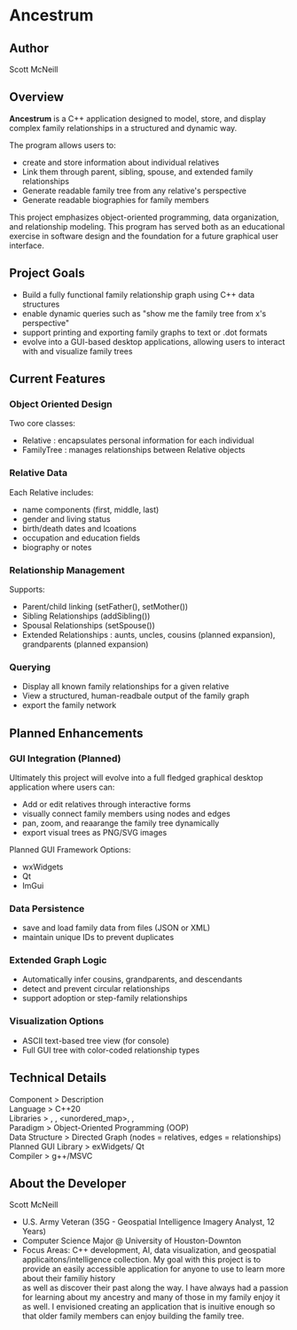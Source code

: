 # Ancestrum

## Author
Scott McNeill

## Overview
**Ancestrum** is a C++ application designed to model, store, and display complex family relationships in a structured and dynamic way.

The program allows users to:
- create and store information about individual relatives
- Link them through parent, sibling, spouse, and extended family relationships
- Generate readable family tree from any relative's perspective
- Generate readable biographies for family members

This project emphasizes object-oriented programming, data organization, and relationship modeling. This program
has served both as an educational exercise in software design and the foundation for a future
graphical user interface.

## Project Goals
- Build a fully functional family relationship graph using C++ data structures
- enable dynamic queries such as "show me the family tree from x's perspective"
- support printing and exporting family graphs to text or .dot formats
- evolve into a GUI-based desktop applications, allowing users to interact with and visualize family trees

## Current Features
### Object Oriented Design
Two core classes:
- Relative : encapsulates personal information for each individual
- FamilyTree : manages relationships between Relative objects

### Relative Data
Each Relative includes:
- name components (first, middle, last)
- gender and living status
- birth/death dates and lcoations
- occupation and education fields
- biography or notes

### Relationship Management
Supports: 
- Parent/child linking (setFather(), setMother())
- Sibling Relationships (addSibling())
- Spousal Relationships (setSpouse())
- Extended Relationships : aunts, uncles, cousins (planned expansion), grandparents (planned expansion)

### Querying
- Display all known family relationships for a given relative
- View a structured, human-readbale output of the family graph
- export the family network

## Planned Enhancements
### GUI Integration (Planned)
Ultimately this project will evolve into a full fledged graphical desktop application where users can:
- Add or edit relatives through interactive forms
- visually connect family members using nodes and edges
- pan, zoom, and reaarange the family tree dynamically
- export visual trees as PNG/SVG images

Planned GUI Framework Options:
- wxWidgets
- Qt
- ImGui

### Data Persistence
- save and load family data from files (JSON or XML)
- maintain unique IDs to prevent duplicates

### Extended Graph Logic
- Automatically infer cousins, grandparents, and descendants
- detect and prevent circular relationships
- support adoption or step-family relationships

### Visualization Options
- ASCII text-based tree view (for console)
- Full GUI tree with color-coded relationship types

## Technical Details
Component  >  Description  
Language  >  C++20  
Libraries > <iostream>, <vector>, <unordered_map>, <string>, <fstream>  
Paradigm  >  Object-Oriented Programming (OOP)  
Data Structure  >  Directed Graph (nodes = relatives, edges = relationships)  
Planned GUI Library  >  exWidgets/ Qt  
Compiler  >  g++/MSVC  

## About the Developer
Scott McNeill
- U.S. Army Veteran (35G - Geospatial Intelligence Imagery Analyst, 12 Years)
- Computer Science Major @ University of Houston-Downton
- Focus Areas: C++ development, AI, data visualization, and geospatial applicaitons/intelligence collection.
My goal with this project is to provide an easily accessible application for anyone to use to learn more about their familiy history  
as well as discover their past along the way. I have always had a passion for learning about my ancestry and many of those in my family
enjoy it as well. I envisioned creating an application that is inuitive enough so that older family members can enjoy building the family tree.
